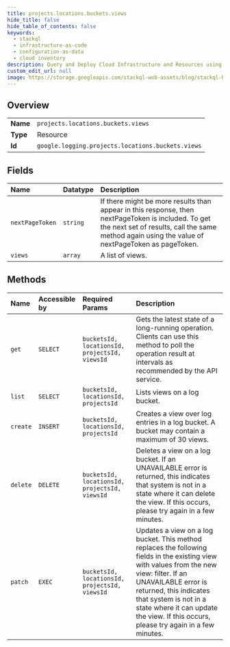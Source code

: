 ```yaml
---
title: projects.locations.buckets.views
hide_title: false
hide_table_of_contents: false
keywords:
  - stackql
  - infrastructure-as-code
  - configuration-as-data
  - cloud inventory
description: Query and Deploy Cloud Infrastructure and Resources using SQL
custom_edit_url: null
image: https://storage.googleapis.com/stackql-web-assets/blog/stackql-blog-post-featured-image.png
---
```

  
    

## Overview
<table><tbody>
<tr><td><b>Name</b></td><td><code>projects.locations.buckets.views</code></td></tr>
<tr><td><b>Type</b></td><td>Resource</td></tr>
<tr><td><b>Id</b></td><td><code>google.logging.projects.locations.buckets.views</code></td></tr>
</tbody></table>

## Fields
| Name | Datatype | Description |
|:-----|:---------|:------------|
| `nextPageToken` | `string` | If there might be more results than appear in this response, then nextPageToken is included. To get the next set of results, call the same method again using the value of nextPageToken as pageToken. |
| `views` | `array` | A list of views. |
## Methods
| Name | Accessible by | Required Params | Description |
|:-----|:--------------|:----------------|:------------|
| `get` | `SELECT` | `bucketsId, locationsId, projectsId, viewsId` | Gets the latest state of a long-running operation. Clients can use this method to poll the operation result at intervals as recommended by the API service. |
| `list` | `SELECT` | `bucketsId, locationsId, projectsId` | Lists views on a log bucket. |
| `create` | `INSERT` | `bucketsId, locationsId, projectsId` | Creates a view over log entries in a log bucket. A bucket may contain a maximum of 30 views. |
| `delete` | `DELETE` | `bucketsId, locationsId, projectsId, viewsId` | Deletes a view on a log bucket. If an UNAVAILABLE error is returned, this indicates that system is not in a state where it can delete the view. If this occurs, please try again in a few minutes. |
| `patch` | `EXEC` | `bucketsId, locationsId, projectsId, viewsId` | Updates a view on a log bucket. This method replaces the following fields in the existing view with values from the new view: filter. If an UNAVAILABLE error is returned, this indicates that system is not in a state where it can update the view. If this occurs, please try again in a few minutes. |

